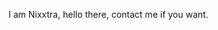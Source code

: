 I am Nixxtra, hello there, contact me if you want.



<!---
nixxtra24/nixxtra24 is a ✨ special ✨ repository because its `README.md` (this file) appears on your GitHub profile.
You can click the Preview link to take a look at your changes.
--->
